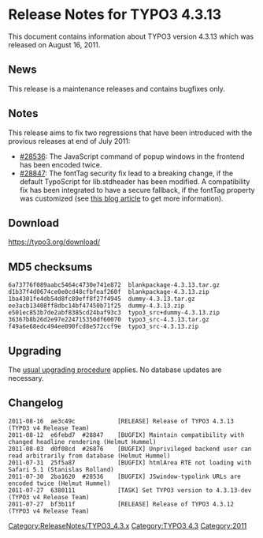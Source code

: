 Release Notes for TYPO3 4.3.13
==============================

This document contains information about TYPO3 version 4.3.13 which was
released on August 16, 2011.

News
----

This release is a maintenance releases and contains bugfixes only.

Notes
-----

This release aims to fix two regressions that have been introduced with
the provious releases at end of July 2011:

-   [\#28536](https://forge.typo3.org/issues/28536): The JavaScript
    command of popup windows in the frontend has been encoded twice.
-   [\#28847](https://forge.typo3.org/issues/28847): The fontTag
    security fix lead to a breaking change, if the default TypoScript
    for lib.stdheader has been modified. A compatibility fix has been
    integrated to have a secure fallback, if the fontTag property was
    customized (see [this blog
    article](http://buzz.typo3.org/teams/security/article/breaking-changes-in-the-latest-typo3-security-release/)
    to get more information).

Download
--------

<https://typo3.org/download/>

MD5 checksums
-------------

    6a73776f089aabc5464c4730e741e872  blankpackage-4.3.13.tar.gz
    d1b37f4d0674ce0e0cd48cfbfeaf260f  blankpackage-4.3.13.zip
    1ba4301fe4db54d8fc89eff8f27f4945  dummy-4.3.13.tar.gz
    ee3acb13408ff8dbc14bf47450b71f25  dummy-4.3.13.zip
    e501ec853b7de2abf8385cd24baf93c3  typo3_src+dummy-4.3.13.zip
    36367b8b26d2e97e224715350df60070  typo3_src-4.3.13.tar.gz
    f49a6e68edc494ee090fcd8e572ccf9e  typo3_src-4.3.13.zip

Upgrading
---------

The [usual upgrading
procedure](https://docs.typo3.org/typo3cms/InstallationGuide/) applies.
No database updates are necessary.

Changelog
---------

    2011-08-16  ae3c49c            [RELEASE] Release of TYPO3 4.3.13 (TYPO3 v4 Release Team)
    2011-08-12  e6febd7  #28847    [BUGFIX] Maintain compatibility with changed headline rendering (Helmut Hummel)
    2011-08-03  d0f08cd  #26876    [BUGFIX] Unprivileged backend user can read arbitrarily from database (Helmut Hummel)
    2011-07-31  25f5a87            [BUGFIX] htmlArea RTE not loading with Safari 5.1 (Stanislas Rolland)
    2011-07-30  2ba1620  #28536    [BUGFIX] JSwindow-typolink URLs are encoded twice (Helmut Hummel)
    2011-07-27  6380111            [TASK] Set TYPO3 version to 4.3.13-dev (TYPO3 v4 Release Team)
    2011-07-27  bf3b11f            [RELEASE] Release of TYPO3 4.3.12 (TYPO3 v4 Release Team)

<Category:ReleaseNotes/TYPO3_4.3.x> [Category:TYPO3
4.3](Category:TYPO3_4.3 "wikilink") <Category:2011>
